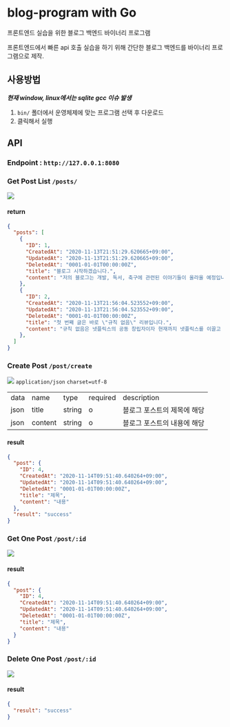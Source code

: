 # blog-program with Go
프론트엔드 실습을 위한 블로그 백엔드 바이너리 프로그램

프론트엔드에서 빠른 api 호출 실습을 하기 위해 간단한 블로그 백엔드를 바이너리 프로그램으로 제작.


## 사용방법
***현재 window, linux에서는 sqlite gcc 이슈 발생***
1. `bin/` 폴더에서 운영체제에 맞는 프로그램 선택 후 다운로드
2. 클릭해서 실행


## API
### Endpoint : `http://127.0.0.1:8080`


### Get Post List `/posts/`
![](https://img.shields.io/static/v1?label=method&message=GET&color=3688ff)
#### return  
```json
{
  "posts": [
    {
      "ID": 1,
      "CreatedAt": "2020-11-13T21:51:29.620665+09:00",
      "UpdatedAt": "2020-11-13T21:51:29.620665+09:00",
      "DeletedAt": "0001-01-01T00:00:00Z",
      "title": "블로그 시작하겠습니다.",
      "content": "저의 블로그는 개발, 독서, 축구에 관련된 이야기들이 올라올 예정입니다."
    },
    {
      "ID": 2,
      "CreatedAt": "2020-11-13T21:56:04.523552+09:00",
      "UpdatedAt": "2020-11-13T21:56:04.523552+09:00",
      "DeletedAt": "0001-01-01T00:00:00Z",
      "title": "첫 번째 글은 바로 \"규칙 없음\" 리뷰입니다.",
      "content": "규칙 없음은 넷플릭스의 공동 창립자이자 현재까지 넷플릭스를 이끌고 있는 리드 헤이스팅스의 첫 글로..."
    },
  ]
}
```  

### Create Post `/post/create`
![](https://img.shields.io/static/v1?label=method&message=POST&color=3688ff)
`application/json` `charset=utf-8`
<table>
<tr>
  <td>data</td>
  <td>name</td>
  <td>type</td>
  <td>required</td>
  <td>description</td>
</tr>
<tr>
  <td>json</td>
  <td>title</td>
  <td>string</td>
  <td>o</td>
  <td>블로그 포스트의 제목에 해당</td>
</tr>
<tr>
  <td>json</td>
  <td>content</td>
  <td>string</td>
  <td>o</td>
  <td>블로그 포스트의 내용에 해당</td>
</tr>
</table>

#### result
```json
{
  "post": {
    "ID": 4,
    "CreatedAt": "2020-11-14T09:51:40.640264+09:00",
    "UpdatedAt": "2020-11-14T09:51:40.640264+09:00",
    "DeletedAt": "0001-01-01T00:00:00Z",
    "title": "제목",
    "content": "내용"
  },
  "result": "success"
}
```  


### Get One Post `/post/:id`
![](https://img.shields.io/static/v1?label=method&message=GET&color=3688ff)


#### result
```json
{
  "post": {
    "ID": 4,
    "CreatedAt": "2020-11-14T09:51:40.640264+09:00",
    "UpdatedAt": "2020-11-14T09:51:40.640264+09:00",
    "DeletedAt": "0001-01-01T00:00:00Z",
    "title": "제목",
    "content": "내용"
  }
}
```  
### Delete One Post `/post/:id`
![](https://img.shields.io/static/v1?label=method&message=DELETE&color=3688ff)


#### result
```json
{
  "result": "success"
}
```  
